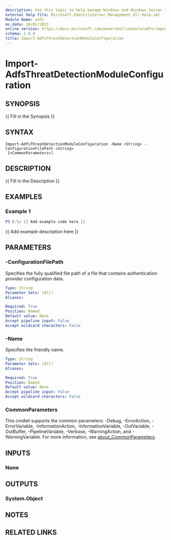 ```yaml
---
description: Use this topic to help manage Windows and Windows Server technologies with Windows PowerShell.
external help file: Microsoft.IdentityServer.Management.dll-Help.xml
Module Name: adfs
ms.date: 10/01/2021
online version: https://docs.microsoft.com/powershell/module/adfs/import-adfsthreatdetectionmoduleconfiguration?view=windowsserver2022-ps&wt.mc_id=ps-gethelp
schema: 2.0.0
title: Import-AdfsThreatDetectionModuleConfiguration
---
```


# Import-AdfsThreatDetectionModuleConfiguration

## SYNOPSIS
{{ Fill in the Synopsis }}

## SYNTAX

```
Import-AdfsThreatDetectionModuleConfiguration -Name <String> -ConfigurationFilePath <String>
 [<CommonParameters>]
```

## DESCRIPTION
{{ Fill in the Description }}

## EXAMPLES

### Example 1
```powershell
PS C:\> {{ Add example code here }}
```

{{ Add example description here }}

## PARAMETERS

### -ConfigurationFilePath
Specifies the fully qualified file path of a file that contains authentication provider
configuration data.

```yaml
Type: String
Parameter Sets: (All)
Aliases:

Required: True
Position: Named
Default value: None
Accept pipeline input: False
Accept wildcard characters: False
```

### -Name
Specifies the friendly name.

```yaml
Type: String
Parameter Sets: (All)
Aliases:

Required: True
Position: Named
Default value: None
Accept pipeline input: False
Accept wildcard characters: False
```

### CommonParameters
This cmdlet supports the common parameters: -Debug, -ErrorAction, -ErrorVariable, -InformationAction, -InformationVariable, -OutVariable, -OutBuffer, -PipelineVariable, -Verbose, -WarningAction, and -WarningVariable. For more information, see [about_CommonParameters](https://go.microsoft.com/fwlink/?LinkID=113216).

## INPUTS

### None

## OUTPUTS

### System.Object
## NOTES

## RELATED LINKS
